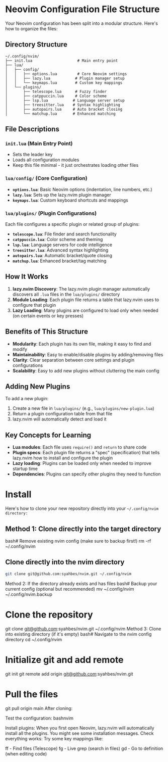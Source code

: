 # Neovim Configuration File Structure

Your Neovim configuration has been split into a modular structure. Here's how to organize the files:

## Directory Structure

```
~/.config/nvim/
├── init.lua                    # Main entry point
├── lua/
│   ├── config/
│   │   ├── options.lua         # Core Neovim settings
│   │   ├── lazy.lua           # Plugin manager setup
│   │   └── keymaps.lua        # Custom key mappings
│   └── plugins/
│       ├── telescope.lua      # Fuzzy finder
│       ├── catppuccin.lua     # Color scheme
│       ├── lsp.lua           # Language server setup
│       ├── treesitter.lua    # Syntax highlighting
│       ├── autopairs.lua     # Auto bracket closing
│       └── matchup.lua       # Enhanced matching
```

## File Descriptions

### `init.lua` (Main Entry Point)
- Sets the leader key
- Loads all configuration modules
- Keep this file minimal - it just orchestrates loading other files

### `lua/config/` (Core Configuration)
- **`options.lua`**: Basic Neovim options (indentation, line numbers, etc.)
- **`lazy.lua`**: Sets up the lazy.nvim plugin manager
- **`keymaps.lua`**: Custom keyboard shortcuts and mappings

### `lua/plugins/` (Plugin Configurations)
Each file configures a specific plugin or related group of plugins:
- **`telescope.lua`**: File finder and search functionality
- **`catppuccin.lua`**: Color scheme and theming
- **`lsp.lua`**: Language servers for code intelligence
- **`treesitter.lua`**: Advanced syntax highlighting
- **`autopairs.lua`**: Automatic bracket/quote closing
- **`matchup.lua`**: Enhanced bracket/tag matching

## How It Works

1. **lazy.nvim Discovery**: The lazy.nvim plugin manager automatically discovers all `.lua` files in the `lua/plugins/` directory
2. **Module Loading**: Each plugin file returns a table that lazy.nvim uses to configure that plugin
3. **Lazy Loading**: Many plugins are configured to load only when needed (on certain events or key presses)

## Benefits of This Structure

- **Modularity**: Each plugin has its own file, making it easy to find and modify
- **Maintainability**: Easy to enable/disable plugins by adding/removing files
- **Clarity**: Clear separation between core settings and plugin configurations
- **Scalability**: Easy to add new plugins without cluttering the main config

## Adding New Plugins

To add a new plugin:
1. Create a new file in `lua/plugins/` (e.g., `lua/plugins/new-plugin.lua`)
2. Return a plugin configuration table from that file
3. lazy.nvim will automatically detect and load it

## Key Concepts for Learning

- **Lua modules**: Each file uses `require()` and `return` to share code
- **Plugin specs**: Each plugin file returns a "spec" (specification) that tells lazy.nvim how to install and configure the plugin
- **Lazy loading**: Plugins can be loaded only when needed to improve startup time
- **Dependencies**: Plugins can specify other plugins they need to function


# Install
Here's how to clone your new repository directly into your `~/.config/nvim directory:`

## Method 1: Clone directly into the target directory
bash# Remove existing nvim config (make sure to backup first!)
rm -rf ~/.config/nvim

## Clone directly into the nvim directory
```bash
git clone git@github.com:syahbes/nvim.git ~/.config/nvim
```
Method 2: If the directory already exists and has files
bash# Backup your current config (optional but recommended)
mv ~/.config/nvim ~/.config/nvim.backup

# Clone the repository
git clone git@github.com:syahbes/nvim.git ~/.config/nvim
Method 3: Clone into existing directory (if it's empty)
bash# Navigate to the nvim config directory
cd ~/.config/nvim

# Initialize git and add remote
git init
git remote add origin git@github.com:syahbes/nvim.git

# Pull the files
git pull origin main
After cloning:

Test the configuration:
bashnvim

Install plugins: When you first open Neovim, lazy.nvim will automatically install all the plugins. You might see some installation messages.
Check everything works: Try some key mappings like:

<space>ff - Find files (Telescope)
<space>fg - Live grep (search in files)
gd - Go to definition (when editing code)
